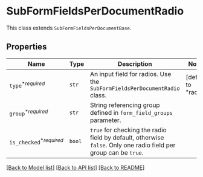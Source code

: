 # SubFormFieldsPerDocumentRadio

This class extends `SubFormFieldsPerDocumentBase`.

## Properties

| Name | Type | Description | Notes |
| ---- | ---- | ----------- | ----- |
| `type`<sup>*_required_</sup> | ```str``` |  An input field for radios. Use the `SubFormFieldsPerDocumentRadio` class.  |  [default to "radio"] |
| `group`<sup>*_required_</sup> | ```str``` |  String referencing group defined in `form_field_groups` parameter.  |  |
| `is_checked`<sup>*_required_</sup> | ```bool``` |  `true` for checking the radio field by default, otherwise `false`. Only one radio field per group can be `true`.  |  |


[[Back to Model list]](../README.md#documentation-for-models) [[Back to API list]](../README.md#documentation-for-api-endpoints) [[Back to README]](../README.md)


